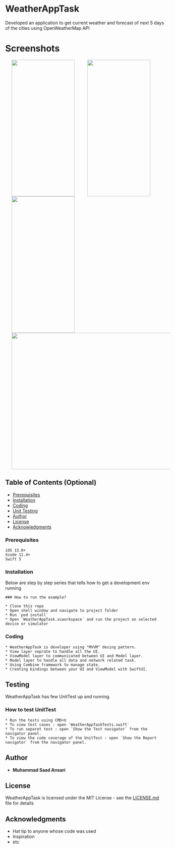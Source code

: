 # WeatherAppTask
Developed an application to get current weather and forecast of next 5 days of the cities using OpenWeatherMap API

# Screenshots
<img src="https://user-images.githubusercontent.com/2099415/81489438-6cfcc800-9286-11ea-90ca-852c7c183cad.png" width="200" height="433" hspace="20"/><img src="https://user-images.githubusercontent.com/2099415/81489444-7e45d480-9286-11ea-9a6f-8dce2005f292.png" width="200" height="433" hspace="20"/><img src="https://user-images.githubusercontent.com/2099415/81489441-79812080-9286-11ea-8b8c-0a4e4f488bde.png" width="200" height="433" hspace="20"/><img src="https://user-images.githubusercontent.com/2099415/81489445-7f770180-9286-11ea-906f-d3472554159d.png" width="577" height="433" hspace="20"/>

## Table of Contents (Optional)

- [Prerequisites](#prerequisites)
- [Installation](#installation)
- [Coding](#coding)
- [Unit Testing](#testing)
- [Author](#author)
- [License](#license)
- [Acknowledgments](#acknowledgments)

### Prerequisites
```
iOS 13.0+
Xcode 11.4+
Swift 5
```
### Installation

Below are step by step series that tells how to get a development env running
```
### How to run the example?

* Clone this repo
* Open shell window and navigate to project folder
* Run `pod install`
* Open `WeatherAppTask.xcworkspace` and run the project on selected device or simulator
```
### Coding
```
* WeatherAppTask is developer using "MVVM" desing pattern.
* View layer seprate to handle all the UI.
* ViewModel layer to communicated between UI and Model layer.
* Model layer to handle all data and network related task.
* Using Combine framework to manage state.
* Creating bindings between your UI and ViewModel with SwiftUI.
```
## Testing

WeatherAppTask has few UnitTest up and running.

### How to test UnitTest
```
* Run the tests using CMD+U
* To view test cases : open `WeatherAppTaskTests.swift` 
* To run separet test : open `Show the Test navigator` from the navigator panel.
* To view the code coverage of the UnitTest : open `Show the Report navigator` from the navigator panel.
```

## Author

* **Muhammad Saad Ansari** 

## License

WeatherAppTask is licensed under the MIT License - see the [LICENSE.md](LICENSE.md) file for details

## Acknowledgments

* Hat tip to anyone whose code was used
* Inspiration
* etc

